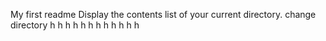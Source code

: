 My first readme
Display the contents list of your current directory.
change directory
h
h
h
h
h
h
h
h
h
h
h
h
